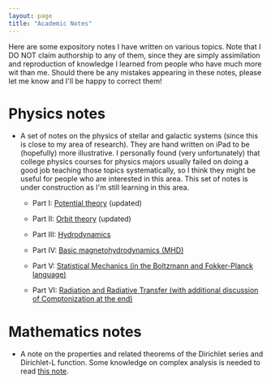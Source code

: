 ```yaml
---
layout: page
title: "Academic Notes"
---
```

Here are some expository notes I have written on various topics. Note that I DO NOT claim authorship to any of them, since they are simply assimilation and reproduction of knowledge I learned from people who have much more wit than me. Should there be any mistakes appearing in these notes, please let me know and I'll be happy to correct them!

# Physics notes
- A set of notes on the physics of stellar and galactic systems (since this is close to my area of research). They are hand written on iPad to be (hopefully) more illustrative. I personally found (very unfortunately) that college physics courses for physics majors usually failed on doing a good job teaching those topics systematically, so I think they might be useful for people who are interested in this area. This set of notes is under construction as I'm still learning in this area.

  - Part I: [Potential theory](https://drive.google.com/file/d/14liZ8i76a3QtkXxcXnwXcB85JuJN1cRw/view?usp=sharing) (updated)
  
  - Part II: [Orbit theory](https://drive.google.com/file/d/1gSgvAh-hh9jX-_06ZJLBxsUGPoEzMXtO/view?usp=sharing) (updated)
 
  - Part III: [Hydrodynamics](https://drive.google.com/file/d/1N_F20raq_g8c2AtkeQ33kSzVUZHIUH4H/view?usp=sharing)
    
  - Part IV: [Basic magnetohydrodynamics (MHD)](https://drive.google.com/file/d/1Mz15vRx_fqAVgY_l0PEWFLihvfiiDVGt/view?usp=drivesdk)
 
  - Part V: [Statistical Mechanics (in the Boltzmann and Fokker-Planck language)](https://drive.google.com/file/d/1tJspEbOU74u5Q1eudlkbAxmJ7sUsTJuA/view?usp=sharing)

  - Part VI: [Radiation and Radiative Transfer (with additional discussion of Comptonization at the end)](https://drive.google.com/file/d/1-9VFxnc6Na5j7_JemFyphTvmNZjGs8Rn/view?usp=sharing)
 

# Mathematics notes
- A note on the properties and related theorems of the Dirichlet series and Dirichlet-L function. Some knowledge on complex analysis is needed to read [this note](Dirichlet_Series-2.pdf).
